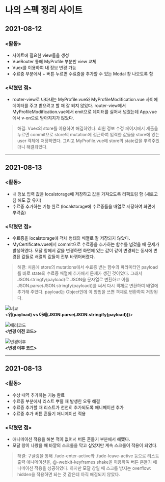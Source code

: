 # 나의 스펙 정리 사이트

## 2021-08-12
### <활동>
- 사이트에 필요한 view들을 생성
- VueRouter 통해 MyProfile 부분만 view 교체
- Vuex를 이용하여 내 정보 변경 가능
- 수료증 부분에서 + 버튼 누르면 수료증을 추가할 수 있는 Modal 창 나오도록 함

### <막혔던 점>
- router-view로 나타내는 MyProfile.vue와 MyProfileModification.vue 사이에 데이터를 주고 받으려고 할 때 잘 되지 않았다. router-view에서 MyProfileModification.vue에서 emit으로 데이터를 실어서 넘겼는데 App.vue에서 v-on으로 받아지지가 않았다.
> 해결: Vuex의 store를 이용하여 해결하였다. 회원 정보 수정 페이지에서 제출을 누르면 commit으로 store의 mutation에 접근하여 입력한 값들을 store에 있는 user 객체에 저장하였다. 그리고 MyProfile.vue에 store의 state값을 뿌려주었더니 해결되었다.
___

## 2021-08-13
### <활동>
- 내 정보 입력 값을 localstorage에 저장하고 값을 가져오도록 리팩토링 함 (새로고침 해도 값 유지)
- 수료증 추가하는 기능 완료 (localstorage에 수료증들을 배열로 저장하여 화면에 뿌려줌)


### <막혔던 점>
- 수료증을 localstorage에 객체 형태의 배열로 잘 저장되지 않았다.
- MyCertificate.vue에서 commit으로 수료증을 추가하는 함수를 넘겼을 때 문제가 발생하였다. 모달 창에서 값을 변경하면 화면에 있는 값이 같이 변경되는 동시에 변경된 값들로 배열의 값들이 전부 바뀌어버렸다.

> 해결: 처음에 store의 mutations에서 수료증 받는 함수의 파라미터인 payload를 바로 state의 수료증 배열에 추가해서 문제가 생긴 것이었다. 그래서 JSON.stringfy(payload)로 JSON을 문자열로 변환하고 이를 JSON.parse(JSON.stringfy(payload))를 써서 다시 객체로 변환하여 배열에 추가해 주었다. payload는 Object인데 이 방법을 쓰면 객체로 변환하여 저장된다.


![비교](https://user-images.githubusercontent.com/52418706/129346415-4413898f-6150-474a-989d-c4287405826f.JPG)  
<**위(payload) vs 아래(JSON.parse(JSON.stringify(payload)))**>


![에러코드](https://user-images.githubusercontent.com/52418706/129344854-b9b32d19-be1c-4663-a6f3-ac716c4581eb.JPG)  
**<변경 이전 코드>**


![변경이후](https://user-images.githubusercontent.com/52418706/129345817-0fef881d-bf8c-4dc7-992a-a77fd0cd5197.JPG)  
**<변경 이후 코드>**
___

## 2021-08-13
### <활동>
- 수상 내역 추가하는 기능 완료
- 수료증 부분에서 리스트 뿌릴 때 발생한 오류 해결
- 수료증 추가할 때 리스트가 천천히 추가되도록 애니메이션 추가
- 수료증 추가 버튼 흔들기 애니메이션 적용


### <막혔던 점>
- 애니메이션 적용을 해본 적이 없어서 버튼 흔들기 부분에서 헤맸다.
- 모달 창이 나왔을 때 바깥의 스크롤을 막고 싶었지만 계속 스크롤이 적용이 되었다.

> 해결: 구글링을 통해 .fade-enter-active와 .fade-leave-active 등으로 리스트 출력 애니메이션을, @-webkit-keyframes shake을 이용하여 버튼 흔들기 애니메이션 적용을 성공하였다. 하지만 모달 창일 때 스크롤 방지는 overflow: hidden을 적용하면 되는 것 같은데 아직 해결되지 않았다.